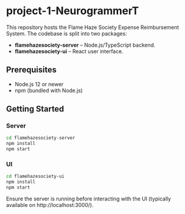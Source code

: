 # project-1-NeurogrammerT

This repository hosts the Flame Haze Society Expense Reimbursement System. The codebase
is split into two packages:

- **flamehazesociety-server** – Node.js/TypeScript backend.
- **flamehazesociety-ui** – React user interface.

## Prerequisites
- Node.js 12 or newer
- npm (bundled with Node.js)

## Getting Started

### Server

```bash
cd flamehazesociety-server
npm install
npm start
```

### UI

```bash
cd flamehazesociety-ui
npm install
npm start
```

Ensure the server is running before interacting with the UI (typically available on
http://localhost:3000/).
